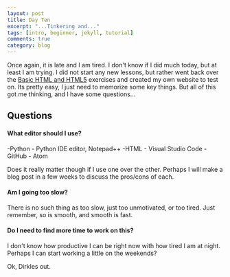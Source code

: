 ```yaml
---
layout: post
title: Day Ten
excerpt: "...Tinkering and..."
tags: [intro, beginner, jekyll, tutorial]
comments: true
category: blog
---
```


Once again, it is late and I am tired. I don't know if I did much today, but at least I am trying. I did not start any new lessons, but rather went back over the [Basic HTML and HTML5](https://www.freecodecamp.org/learn/responsive-web-design/basic-html-and-html5/) exercises and created my own website to test on. Its pretty easy, I just need to memorize some key things. But all of this got me thinking, and I have some questions...

## Questions

#### What editor should I use?
  -Python - Python IDE editor, Notepad++
  -HTML - Visual Studio Code
  -GitHub - Atom

Does it really matter though if I use one over the other. Perhaps I will make a blog post in a few weeks to discuss the pros/cons of each.

#### Am I going too slow?

There is no such thing as too slow, just too unmotivated, or too tired. Just remember, so is smooth, and smooth is fast.

#### Do I need to find more time to work on this?

I don't know how productive I can be right now with how tired I am at night. Perhaps I can start working a little on the weekends?

Ok, Dirkles out.

